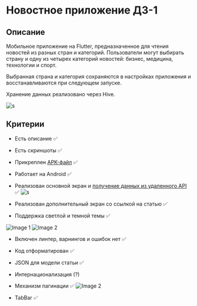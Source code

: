 # Новостное приложение ДЗ-1

## Описание
Мобильное приложение на Flutter, предназначенное для чтения новостей из разных стран и категорий. 
Пользователи могут выбирать страну и одну из четырех категорий новостей: бизнес, медицина, технологии и спорт. 

Выбранная страна и категория сохраняются в настройках приложения и восстанавливаются при следующем запуске.

Хранение данных реализовано через Hive.

![s](report/s1.png)

## Критерии
- Есть описание ✅
- Есть скриншоты ✅
- Прикреплен [APK-файл](./build/app/outputs/flutter-apk/app-release.apk) ✅
- Работает на Android ✅

- Реализован основной экран и [получение данных из удаленного API](./lib/services/news_service.dart) ✅
![s](report/s2.png)
- Реализован дополнительный экран со ссылкой на статью ✅
- Поддержка светлой и темной темы ✅

![Image 1](report/light.png) ![Image 2](report/dark.png)

- Включен линтер, варнингов и ошибок нет ✅
- Код отформатирован ✅
- JSON для модели статьи ✅

- Интернационализация (?)
- Механизм пагинации ✅
![Image 2](report/pagination.gif)
- TabBar ✅